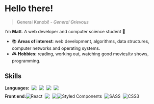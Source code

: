 # Hello there!

> General Kenobi! - _General Grievous_

I'm **Matt**. A web developer and computer science student 🚀

- 📚 **Areas of interest**: web development, algorithms, data structures,
  computer networks and operating systems.
- 🎮 **Hobbies**: reading, working out, watching good movies/tv shows,
  programming.

## Skills

<div style = "display: flex; align-items: center;">
<strong> 
  Languages: 
</strong>

<img src = "https://img.shields.io/badge/-javascript-green?logo=javascript&style=for-the-badge&logoColor=white&color=F7DF1E" style = "margin-left: 8px;">
<img src = "https://img.shields.io/badge/-typescript-green?logo=typescript&style=for-the-badge&logoColor=white&color=3178c6" style = "margin-left: 8px;">
<img src = "https://img.shields.io/badge/-Python-green?logo=python&style=for-the-badge&logoColor=white&color=3776AB" style = "margin-left: 8px;">
<img src = "https://img.shields.io/badge/-C++-green?logo=c%2B%2B&style=for-the-badge&logoColor=white&color=00599C" style = "margin-left: 8px;">

</div>

<div style = "display: flex; align-items:center; margin-top: 10px; flex-wrap: wrap;">
<strong> 
  Front end: 
</strong>

<img alt="React" src="https://img.shields.io/badge/react-%2320232a.svg?&style=for-the-badge&logo=react&logoColor=%2361DAFB"/>

<img src = "https://img.shields.io/badge/-REDUX-green?logo=redux&style=for-the-badge&logoColor=white&color=764ABC" style = "margin-left: 8px;">
<img src = "https://img.shields.io/badge/-NEXT JS-green?logo=vercel&style=for-the-badge&logoColor=white&color=000000" style = "margin-left: 8px;">

<img alt="Styled Components" src="https://img.shields.io/badge/styled--components-DB7093?style=for-the-badge&logo=styled-components&logoColor=white"/>

<img alt="SASS" src="https://img.shields.io/badge/SASS-hotpink.svg?&style=for-the-badge&logo=SASS&logoColor=white" style = "margin-left: 8px;"/>

<img alt="CSS3" src="https://img.shields.io/badge/css3-%231572B6.svg?&style=for-the-badge&logo=css3&logoColor=white" style = "margin-left: 8px;"/>

</div>

<!--
**melosomelo/melosomelo** is a ✨ _special_ ✨ repository because its `README.md` (this file) appears on your GitHub profile.

Here are some ideas to get you started:

- 🔭 I’m currently working on ...
- 🌱 I’m currently learning ...
- 👯 I’m looking to collaborate on ...
- 🤔 I’m looking for help with ...
- 💬 Ask me about ...
- 📫 How to reach me: ...
- 😄 Pronouns: ...
- ⚡ Fun fact: ...
-->

